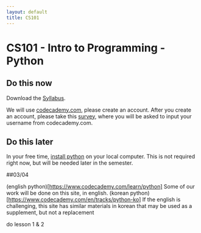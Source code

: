 ```yaml
---
layout: default
title: CS101
---
```


# CS101 - Intro to Programming - Python

## Do this now
Download the [Syllabus](/ggu/CS101.pdf).

We will use [codecademy.com](https://www.codecademy.com), please create an account.
After you create an account, please take this [survey](http://goo.gl/forms/6XSFltmVtg), where you will be asked to input your username from codecademy.com.

## Do this later

In your free time, [install python](https://www.python.org/downloads/) on your local computer.
This is not required right now, but will be needed later in the semester.

##03/04

(english python)[https://www.codecademy.com/learn/python] ­ Some of our work will be done on this site, in english.
(korean python)[https://www.codecademy.com/en/tracks/python-ko] ­ If the english is challenging, this site has similar materials in
korean that may be used as a supplement, but not a replacement

do lesson 1 & 2
